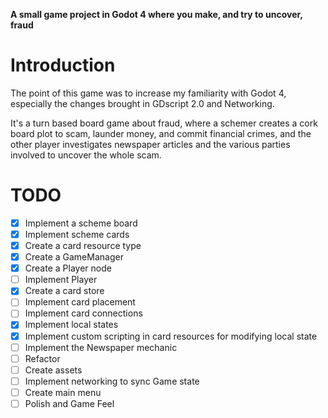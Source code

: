 **A small game project in Godot 4 where you make, and try to uncover, fraud**

# Introduction
The point of this game was to increase my familiarity with Godot 4, especially the changes brought in GDscript 2.0 and Networking.

It's a turn based board game about fraud, where a schemer creates a cork board plot to scam, launder money, and commit financial crimes, and the other player investigates newspaper articles and the various parties involved to uncover the whole scam.

# TODO
- [x] Implement a scheme board
- [x] Implement scheme cards
- [x] Create a card resource type
- [x] Create a GameManager
- [x] Create a Player node
- [ ] Implement Player
- [x] Create a card store
- [ ] Implement card placement
- [ ] Implement card connections
- [x] Implement local states
- [x] Implement custom scripting in card resources for modifying local state
- [ ] Implement the Newspaper mechanic
- [ ] Refactor
- [ ] Create assets
- [ ] Implement networking to sync Game state
- [ ] Create main menu
- [ ] Polish and Game Feel